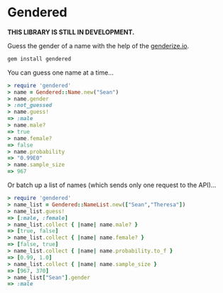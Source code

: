 # Gendered

**THIS LIBRARY IS STILL IN DEVELOPMENT.**

Guess the gender of a name with the help of the [genderize.io](http://genderize.io).

```bash
gem install gendered
```

You can guess one name at a time...
```ruby
> require 'gendered'
> name = Gendered::Name.new("Sean")
> name.gender
> :not_guessed
> name.guess!
=> :male
> name.male?
=> true
> name.female?
=> false
> name.probability
=> "0.99E0"
> name.sample_size
=> 967
```

Or batch up a list of names (which sends only one request to the API)...
```ruby
> require 'gendered'
> name_list = Gendered::NameList.new(["Sean","Theresa"])
> name_list.guess!
=> [:male, :female]
> name_list.collect { |name| name.male? }
=> [true, false]
> name_list.collect { |name| name.female? }
=> [false, true]
> name_list.collect { |name| name.probability.to_f }
=> [0.99, 1.0]
> name_list.collect { |name| name.sample_size }
=> [967, 370]
> name_list["Sean"].gender
=> :male
```
